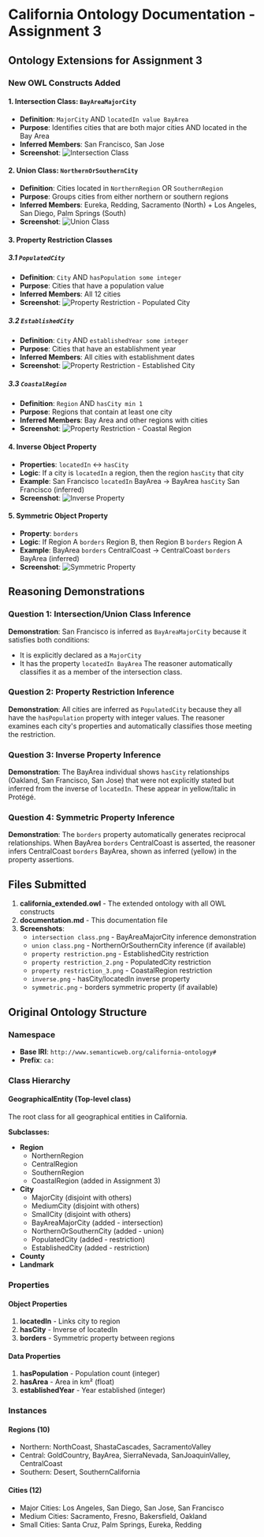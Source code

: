 # California Ontology Documentation - Assignment 3

## Ontology Extensions for Assignment 3

### New OWL Constructs Added

#### 1. Intersection Class: `BayAreaMajorCity`
- **Definition**: `MajorCity` AND `locatedIn value BayArea`
- **Purpose**: Identifies cities that are both major cities AND located in the Bay Area
- **Inferred Members**: San Francisco, San Jose
- **Screenshot**: ![Intersection Class](intersection%20class.png)

#### 2. Union Class: `NorthernOrSouthernCity`
- **Definition**: Cities located in `NorthernRegion` OR `SouthernRegion`
- **Purpose**: Groups cities from either northern or southern regions
- **Inferred Members**: Eureka, Redding, Sacramento (North) + Los Angeles, San Diego, Palm Springs (South)
- **Screenshot**: ![Union Class](union%20class.png)

#### 3. Property Restriction Classes

##### 3.1 `PopulatedCity`
- **Definition**: `City` AND `hasPopulation some integer`
- **Purpose**: Cities that have a population value
- **Inferred Members**: All 12 cities
- **Screenshot**: ![Property Restriction - Populated City](property%20restriction_2.png)

##### 3.2 `EstablishedCity`
- **Definition**: `City` AND `establishedYear some integer`
- **Purpose**: Cities that have an establishment year
- **Inferred Members**: All cities with establishment dates
- **Screenshot**: ![Property Restriction - Established City](property%20restriction.png)

##### 3.3 `CoastalRegion`
- **Definition**: `Region` AND `hasCity min 1`
- **Purpose**: Regions that contain at least one city
- **Inferred Members**: Bay Area and other regions with cities
- **Screenshot**: ![Property Restriction - Coastal Region](property%20restriction_3.png)

#### 4. Inverse Object Property
- **Properties**: `locatedIn` ↔ `hasCity`
- **Logic**: If a city is `locatedIn` a region, then the region `hasCity` that city
- **Example**: San Francisco `locatedIn` BayArea → BayArea `hasCity` San Francisco (inferred)
- **Screenshot**: ![Inverse Property](inverse.png)

#### 5. Symmetric Object Property
- **Property**: `borders`
- **Logic**: If Region A `borders` Region B, then Region B `borders` Region A
- **Example**: BayArea `borders` CentralCoast → CentralCoast `borders` BayArea (inferred)
- **Screenshot**: ![Symmetric Property](symmetric.png)

## Reasoning Demonstrations

### Question 1: Intersection/Union Class Inference
**Demonstration**: San Francisco is inferred as `BayAreaMajorCity` because it satisfies both conditions:
- It is explicitly declared as a `MajorCity`
- It has the property `locatedIn BayArea`
The reasoner automatically classifies it as a member of the intersection class.

### Question 2: Property Restriction Inference
**Demonstration**: All cities are inferred as `PopulatedCity` because they all have the `hasPopulation` property with integer values. The reasoner examines each city's properties and automatically classifies those meeting the restriction.

### Question 3: Inverse Property Inference
**Demonstration**: The BayArea individual shows `hasCity` relationships (Oakland, San Francisco, San Jose) that were not explicitly stated but inferred from the inverse of `locatedIn`. These appear in yellow/italic in Protégé.

### Question 4: Symmetric Property Inference
**Demonstration**: The `borders` property automatically generates reciprocal relationships. When BayArea `borders` CentralCoast is asserted, the reasoner infers CentralCoast `borders` BayArea, shown as inferred (yellow) in the property assertions.

## Files Submitted
1. **california_extended.owl** - The extended ontology with all OWL constructs
2. **documentation.md** - This documentation file
3. **Screenshots**:
   - `intersection class.png` - BayAreaMajorCity inference demonstration
   - `union class.png` - NorthernOrSouthernCity inference (if available)
   - `property restriction.png` - EstablishedCity restriction
   - `property restriction_2.png` - PopulatedCity restriction
   - `property restriction_3.png` - CoastalRegion restriction
   - `inverse.png` - hasCity/locatedIn inverse property
   - `symmetric.png` - borders symmetric property (if available)

## Original Ontology Structure

### Namespace
- **Base IRI**: `http://www.semanticweb.org/california-ontology#`
- **Prefix**: `ca:`

### Class Hierarchy

#### GeographicalEntity (Top-level class)
The root class for all geographical entities in California.

**Subclasses:**
- **Region**
  - NorthernRegion
  - CentralRegion
  - SouthernRegion
  - CoastalRegion (added in Assignment 3)
- **City**
  - MajorCity (disjoint with others)
  - MediumCity (disjoint with others)
  - SmallCity (disjoint with others)
  - BayAreaMajorCity (added - intersection)
  - NorthernOrSouthernCity (added - union)
  - PopulatedCity (added - restriction)
  - EstablishedCity (added - restriction)
- **County**
- **Landmark**

### Properties

#### Object Properties
1. **locatedIn** - Links city to region
2. **hasCity** - Inverse of locatedIn
3. **borders** - Symmetric property between regions

#### Data Properties
1. **hasPopulation** - Population count (integer)
2. **hasArea** - Area in km² (float)
3. **establishedYear** - Year established (integer)

### Instances

#### Regions (10)
- Northern: NorthCoast, ShastaCascades, SacramentoValley
- Central: GoldCountry, BayArea, SierraNevada, SanJoaquinValley, CentralCoast
- Southern: Desert, SouthernCalifornia

#### Cities (12)
- Major Cities: Los Angeles, San Diego, San Jose, San Francisco
- Medium Cities: Sacramento, Fresno, Bakersfield, Oakland
- Small Cities: Santa Cruz, Palm Springs, Eureka, Redding
